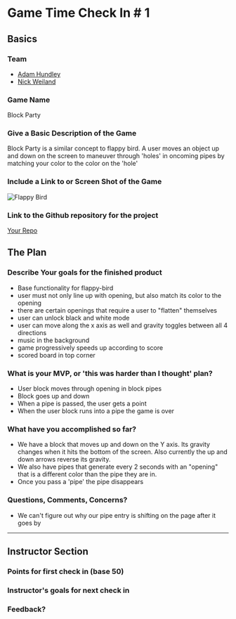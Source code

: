 # Game Time Check In # 1

## Basics

### Team
- [Adam Hundley](https://github.com/adamhundley)
- [Nick Weiland](https://github.com/weilandia)

### Game Name

Block Party

### Give a Basic Description of the Game

Block Party is a similar concept to flappy bird. A user moves an object up and down on the screen to maneuver through 'holes' in oncoming pipes by matching your color to the color on the 'hole'

### Include a Link to or Screen Shot of the Game

![Flappy Bird](https://techlab.education/image/java/flappy-bird/unique-design.gif)

### Link to the Github repository for the project
[Your Repo](https://github.com/adamhundley/block_party)

## The Plan

### Describe Your goals for the finished product

- Base functionality for flappy-bird
- user must not only line up with opening, but also match its color to the opening
- there are certain openings that require a user to "flatten" themselves
- user can unlock black and white mode
- user can move along the x axis as well and gravity toggles between all 4 directions
- music in the background
- game progressively speeds up according to score
- scored board in top corner

### What is your MVP, or 'this was harder than I thought' plan?

- User block moves through opening in block pipes
- Block goes up and down
- When a pipe is passed, the user gets a point
- When the user block runs into a pipe the game is over

### What have you accomplished so far?

- We have a block that moves up and down on the Y axis. Its gravity changes when it hits the bottom of the screen. Also currently the up and down arrows reverse its gravity.
- We also have pipes that generate every 2 seconds with an "opening" that is a different color than the pipe they are in.
- Once you pass a 'pipe' the pipe disappears

### Questions, Comments, Concerns?
- We can't figure out why our pipe entry is shifting on the page after it goes by

-----

## Instructor Section

### Points for first check in (base 50)

### Instructor's goals for next check in

### Feedback?
